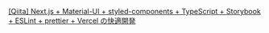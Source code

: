 [[Qiita] Next.js + Material-UI + styled-components + TypeScript + Storybook + ESLint + prettier + Vercel の快適開発](https://qiita.com/hasehiro0828/items/c7fcae701227aa18a556)
